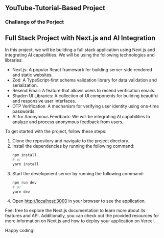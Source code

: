 ## YouTube-Tutorial-Based Project

### Challange of the Porject

<!-- send and suggest message -->

## Full Stack Project with Next.js and AI Integration

In this project, we will be building a full stack application using Next.js and integrating AI capabilities. We will be using the following technologies and libraries:

- Next.js: A popular React framework for building server-side rendered and static websites.
- Zod: A TypeScript-first schema validation library for data validation and serialization.
- Resend Email: A feature that allows users to resend verification emails.
- Shadcn UI Libraries: A collection of UI components for building beautiful and responsive user interfaces.
- OTP Verification: A mechanism for verifying user identity using one-time passwords.
- AI for Anonymous Feedback: We will be integrating AI capabilities to analyze and process anonymous feedback from users.

To get started with the project, follow these steps:

1. Clone the repository and navigate to the project directory.
2. Install the dependencies by running the following command:
   ```bash
   npm install
   # or
   yarn install
   ```
3. Start the development server by running the following command:
   ```bash
   npm run dev
   # or
   yarn dev
   ```
4. Open [http://localhost:3000](http://localhost:3000) in your browser to see the application.

Feel free to explore the Next.js documentation to learn more about its features and API. Additionally, you can check out the provided resources for more information on Next.js and how to deploy your application on Vercel.

Happy coding!
